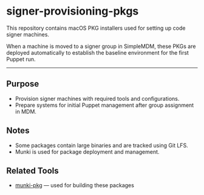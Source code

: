 # signer-provisioning-pkgs

This repository contains macOS PKG installers used for setting up code signer machines.

When a machine is moved to a signer group in SimpleMDM, these PKGs are deployed automatically to establish the baseline environment for the first Puppet run.

---

## Purpose

- Provision signer machines with required tools and configurations.
- Prepare systems for initial Puppet management after group assignment in MDM.

## Notes

- Some packages contain large binaries and are tracked using Git LFS.
- Munki is used for package deployment and management.

## Related Tools

- [munki-pkg](https://github.com/munki/munki-pkg) — used for building these packages
